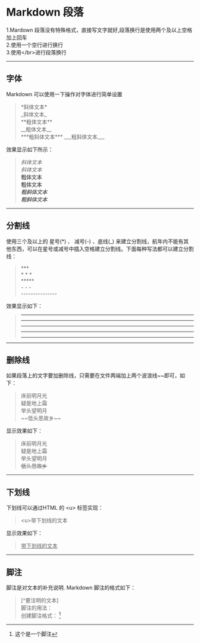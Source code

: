 # **Markdown 段落**
1.Mardown 段落没有特殊格式，直接写文字就好,段落换行是使用两个及以上空格加上回车  
2.使用一个空行进行换行  
3.使用\</br>进行段落换行

***

## **字体**
Markdown 可以使用一下操作对字体进行简单设置

>\*斜体文本*  
>\_斜体文本_  
>\*\*粗体文本**    
>\_\_粗体文本__  
>\*\*\*粗斜体文本***
>\_\_\_粗斜体文本___  

效果显示如下所示：
>*斜体文本*  
>_斜体文本_  
>**粗体文本**    
>__粗体文本__  
>***粗斜体文本***  
>___粗斜体文本___  

------------

## **分割线**  

使用三个及以上的 星号(*) 、 减号(-) 、底线(_) 来建立分割线，航年内不能有其他东西，可以在星号或减号中插入空格建立分割线。下面每种写法都可以建立分割线：  
>\*\*\*  
>\* \* \*  
>\*\*\*\*\*  
> \- \- \-  
> \---------------

效果显示如下：
>---------------
>---------------  
>---------------
>---------------
>----------------

----------------------  

## **删除线**
如果段落上的文字要加删除线，只需要在文件两端加上两个波浪线~~即可，如下：
> 床前明月光  
> 疑是地上霜  
> 举头望明月  
> \~\~低头思故乡~~

显示效果如下：
> 床前明月光  
> 疑是地上霜  
> 举头望明月  
> ~~低头思故乡~~
-----------------
## **下划线**
下划线可以通过HTML 的 \<u> 标签实现：
> \<u>带下划线的文本  

显示效果如下：
> <u>带下划线的文本 </u>

***

## **脚注**

脚注是对文本的补充说明.
Markdown 脚注的格式如下：  
>[^要注明的文本]  
脚注的用法：  
>创建脚注格式： [^1]  
> [^1]:这个是一个脚注